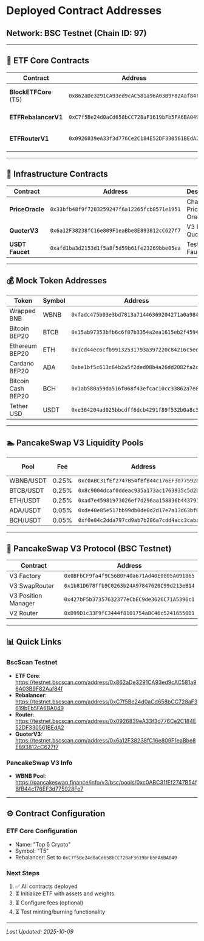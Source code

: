 # Deployed Contract Addresses

## Network: BSC Testnet (Chain ID: 97)

---

## 🎯 ETF Core Contracts

| Contract | Address | Description |
|----------|---------|-------------|
| **BlockETFCore** (T5) | `0x862aDe3291CA93ed9cAC581a96A03B9F82Aaf84f` | ETF Core ERC20 Token |
| **ETFRebalancerV1** | `0xC7f5Be24d0aCd658bCC728aF3619bFb5FA6BA049` | Rebalancer Contract |
| **ETFRouterV1** | `0x0926839eA33f3d776Ce2C184E52DF330561BEdA2` | User Interaction Router |

---

## 🔧 Infrastructure Contracts

| Contract | Address | Description |
|----------|---------|-------------|
| **PriceOracle** | `0x33bfb48f9f7203259247f6a12265fcb8571e1951` | Chainlink Price Oracle |
| **QuoterV3** | `0x6a12F38238fC16e809F1eaBbe8E893812cC627f7` | V3 Price Quoter |
| **USDT Faucet** | `0xafd1ba3d2153d1f5a8f5d59b61fe23269bbe05ea` | Test USDT Faucet |

---

## 💰 Mock Token Addresses

| Token | Symbol | Address |
|-------|--------|---------|
| Wrapped BNB | WBNB | `0xfadc475b03e3bd7813a71446369204271a0a9843` |
| Bitcoin BEP20 | BTCB | `0x15ab97353bfb6c6f07b3354a2ea1615eb2f45941` |
| Ethereum BEP20 | ETH | `0x1cd44ec6cfb99132531793a397220c84216c5eed` |
| Cardano BEP20 | ADA | `0xbe1bf5c613c64b2a5f2ded08b4a26dd2082fa2cb` |
| Bitcoin Cash BEP20 | BCH | `0x1ab580a59da516f068f43efcac10cc33862a7e88` |
| Tether USD | USDT | `0xe364204ad025bbcdff6dcb4291f89f532b0a8c35` |

---

## 🏊 PancakeSwap V3 Liquidity Pools

| Pool | Fee | Address | Position NFT |
|------|-----|---------|--------------|
| WBNB/USDT | 0.25% | `0xc0ABC31fEf2747B54fBfB44c176EF3d775928Fe7` | #24686 |
| BTCB/USDT | 0.25% | `0x8c9004dcaf0ddeac935a173ac1763935c5d2b0fb` | #24675 |
| ETH/USDT | 0.25% | `0xad7e45981973026ef7d296aa158836b44379192a` | #24676 |
| ADA/USDT | 0.05% | `0xde40e85e517bb99db0de0d2d17e7a13d63bf0319` | #24677 |
| BCH/USDT | 0.05% | `0xf0e84c2dda797cd9ab7b206a7cdd4acc3cabadcf` | #24678 |

---

## 🔗 PancakeSwap V3 Protocol (BSC Testnet)

| Contract | Address |
|----------|---------|
| V3 Factory | `0x0BFbCF9fa4f9C56B0F40a671Ad40E0805A091865` |
| V3 SwapRouter | `0x1b81D678ffb9C0263b24A97847620C99d213eB14` |
| V3 Position Manager | `0x427bF5b37357632377eCbEC9de3626C71A5396c1` |
| V2 Router | `0xD99D1c33F9fC3444f8101754aBC46c52416550D1` |

---

## 📊 Quick Links

### BscScan Testnet

- **ETF Core**: https://testnet.bscscan.com/address/0x862aDe3291CA93ed9cAC581a96A03B9F82Aaf84f
- **Rebalancer**: https://testnet.bscscan.com/address/0xC7f5Be24d0aCd658bCC728aF3619bFb5FA6BA049
- **Router**: https://testnet.bscscan.com/address/0x0926839eA33f3d776Ce2C184E52DF330561BEdA2
- **QuoterV3**: https://testnet.bscscan.com/address/0x6a12F38238fC16e809F1eaBbe8E893812cC627f7

### PancakeSwap V3 Info

- **WBNB Pool**: https://pancakeswap.finance/info/v3/bsc/pools/0xc0ABC31fEf2747B54fBfB44c176EF3d775928Fe7

---

## ⚙️ Contract Configuration

### ETF Core Configuration
- Name: "Top 5 Crypto"
- Symbol: "T5"
- Rebalancer: Set to `0xC7f5Be24d0aCd658bCC728aF3619bFb5FA6BA049`

### Next Steps
1. ✅ All contracts deployed
2. ⏳ Initialize ETF with assets and weights
3. ⏳ Configure fees (optional)
4. ⏳ Test minting/burning functionality

---

*Last Updated: 2025-10-09*
